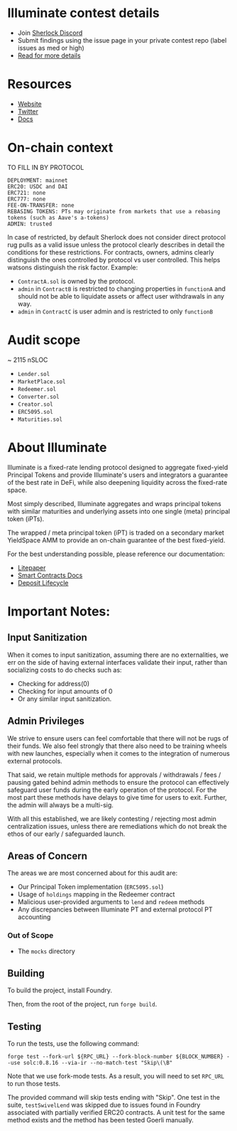 # Illuminate contest details

- Join [Sherlock Discord](https://discord.gg/MABEWyASkp)
- Submit findings using the issue page in your private contest repo (label issues as med or high)
- [Read for more details](https://docs.sherlock.xyz/audits/watsons)

# Resources

- [Website](https://illuminate-app.vercel.app/lend/)
- [Twitter](https://twitter.com/IlluminateFi)
- [Docs](https://docs.illuminate.finance/)

# On-chain context

TO FILL IN BY PROTOCOL

```
DEPLOYMENT: mainnet
ERC20: USDC and DAI
ERC721: none
ERC777: none
FEE-ON-TRANSFER: none
REBASING TOKENS: PTs may originate from markets that use a rebasing tokens (such as Aave's a-tokens)
ADMIN: trusted
```

In case of restricted, by default Sherlock does not consider direct protocol rug pulls as a valid issue unless the protocol clearly describes in detail the conditions for these restrictions. 
For contracts, owners, admins clearly distinguish the ones controlled by protocol vs user controlled. This helps watsons distinguish the risk factor. 
Example: 
* `ContractA.sol` is owned by the protocol. 
* `admin` in `ContractB` is restricted to changing properties in `functionA` and should not be able to liquidate assets or affect user withdrawals in any way. 
* `admin` in `ContractC` is user admin and is restricted to only `functionB`

# Audit scope

~ 2115 nSLOC

- `Lender.sol`
- `MarketPlace.sol`
- `Redeemer.sol`
- `Converter.sol`
- `Creator.sol`
- `ERC5095.sol`
- `Maturities.sol`

# About Illuminate

Illuminate is a fixed-rate lending protocol designed to aggregate fixed-yield Principal Tokens and provide Illuminate's users and integrators a guarantee of the best rate in DeFi, while also deepening liquidity across the fixed-rate space.

Most simply described, Illuminate aggregates and wraps principal tokens with similar maturities and underlying assets into one single (meta) principal token (iPTs).

The wrapped / meta principal token (iPT) is traded on a secondary market YieldSpace AMM to provide an on-chain guarantee of the best fixed-yield.

For the best understanding possible, please reference our documentation:

- [Litepaper](https://docs.illuminate.finance/)
- [Smart Contracts Docs](https://docs.illuminate.finance/smart-contracts)
- [Deposit Lifecycle](https://docs.illuminate.finance/smart-contracts/deposit-lifecycle)

# **Important Notes**:

## **Input Sanitization**

When it comes to input sanitization, assuming there are no externalities, we err on the side of having external interfaces validate their input, rather than socializing costs to do checks such as:

- Checking for address(0)
- Checking for input amounts of 0
- Or any similar input sanitization.

## **Admin Privileges**

We strive to ensure users can feel comfortable that there will not be rugs of their funds. We also feel strongly that there also need to be training wheels with new launches, especially when it comes to the integration of numerous external protocols. 

That said, we retain multiple methods for approvals / withdrawals / fees / pausing gated behind admin methods to ensure the protocol can effectively safeguard user funds during the early operation of the protocol. For the most part these methods have delays to give time for users to exit. Further, the admin will always be a multi-sig.

With all this established, we are likely contesting / rejecting most admin centralization issues, unless there are remediations which do not break the ethos of our early / safeguarded launch.

## Areas of Concern

The areas we are most concerned about for this audit are:

- Our Principal Token implementation (`ERC5095.sol`)
- Usage of `holdings` mapping in the Redeemer contract
- Malicious user-provided arguments to `lend` and `redeem` methods
- Any discrepancies between Illuminate PT and external protocol PT accounting

### Out of Scope

- The `mocks` directory

## Building

To build the project, install Foundry.

Then, from the root of the project, run `forge build`.

## Testing

To run the tests, use the following command:

`forge test --fork-url ${RPC_URL} --fork-block-number ${BLOCK_NUMBER} --use solc:0.8.16 --via-ir --no-match-test "Skip\(\B"`

Note that we use fork-mode tests. As a result, you will need to set `RPC_URL` to run those tests.

The provided command will skip tests ending with "Skip". One test in the suite, `testSwivelLend` was skipped due to issues found in Foundry associated with partially verified ERC20 contracts. A unit test for the same method exists and the method has been tested Goerli manually. 

